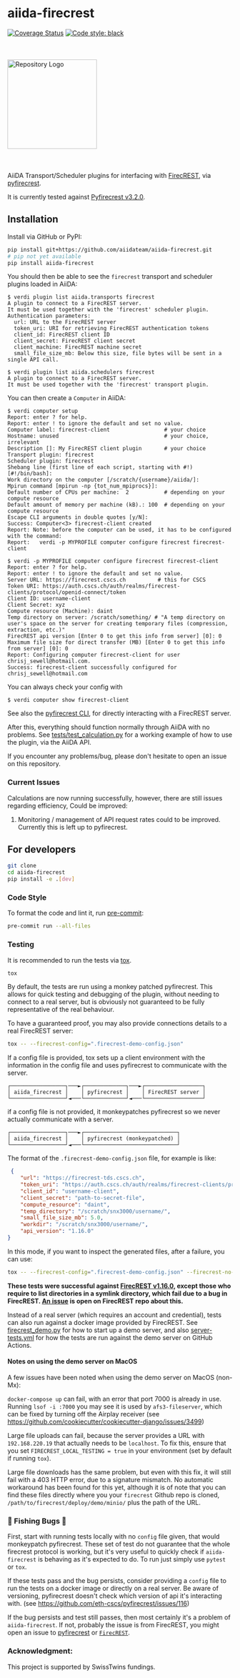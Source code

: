 # aiida-firecrest

[![Coverage Status][codecov-badge]][codecov-link]
[![Code style: black][black-badge]][black-link]

<br>
<div align="left">
  <img src="assets/logo.png" alt="Repository Logo" width="200" style="margin-top: 20px; margin-bottom: 20px;"/>
</div>
<br>

AiiDA Transport/Scheduler plugins for interfacing with [FirecREST](https://products.cscs.ch/firecrest/), via [pyfirecrest](https://github.com/eth-cscs/pyfirecrest).

It is currently tested against [Pyfirecrest v3.2.0](https://github.com/eth-cscs/pyfirecrest).


## Installation

Install via GitHub or PyPI:

```bash
pip install git+https://github.com/aiidateam/aiida-firecrest.git
# pip not yet available
pip install aiida-firecrest
```

You should then be able to see the `firecrest` transport and scheduler plugins loaded in AiiDA:

```console
$ verdi plugin list aiida.transports firecrest
A plugin to connect to a FirecREST server.
It must be used together with the 'firecrest' scheduler plugin.
Authentication parameters:
  url: URL to the FirecREST server
  token_uri: URI for retrieving FirecREST authentication tokens
  client_id: FirecREST client ID
  client_secret: FirecREST client secret
  client_machine: FirecREST machine secret
  small_file_size_mb: Below this size, file bytes will be sent in a single API call.

$ verdi plugin list aiida.schedulers firecrest
A plugin to connect to a FirecREST server.
It must be used together with the 'firecrest' transport plugin.
```

You can then create a `Computer` in AiiDA:

```console
$ verdi computer setup
Report: enter ? for help.
Report: enter ! to ignore the default and set no value.
Computer label: firecrest-client                 # your choice
Hostname: unused                                 # your choice, irrelevant
Description []: My FirecREST client plugin       # your choice
Transport plugin: firecrest
Scheduler plugin: firecrest
Shebang line (first line of each script, starting with #!) [#!/bin/bash]:
Work directory on the computer [/scratch/{username}/aiida/]:
Mpirun command [mpirun -np {tot_num_mpiprocs}]:
Default number of CPUs per machine:  2           # depending on your compute resource
Default amount of memory per machine (kB).: 100  # depending on your compute resource
Escape CLI arguments in double quotes [y/N]:
Success: Computer<3> firecrest-client created
Report: Note: before the computer can be used, it has to be configured with the command:
Report:   verdi -p MYPROFILE computer configure firecrest firecrest-client
```

```console
$ verdi -p MYPROFILE computer configure firecrest firecrest-client
Report: enter ? for help.
Report: enter ! to ignore the default and set no value.
Server URL: https://firecrest.cscs.ch          # this for CSCS
Token URI: https://auth.cscs.ch/auth/realms/firecrest-clients/protocol/openid-connect/token
Client ID: username-client
Client Secret: xyz
Compute resource (Machine): daint
Temp directory on server: /scratch/something/ # "A temp directory on user's space on the server for creating temporary files (compression, extraction, etc.)"
FirecREST api version [Enter 0 to get this info from server] [0]: 0
Maximum file size for direct transfer (MB) [Enter 0 to get this info from server] [0]: 0
Report: Configuring computer firecrest-client for user chrisj_sewell@hotmail.com.
Success: firecrest-client successfully configured for chrisj_sewell@hotmail.com
```

You can always check your config with
```console
$ verdi computer show firecrest-client
```

See also the [pyfirecrest CLI](https://github.com/eth-cscs/pyfirecrest), for directly interacting with a FirecREST server.


After this, everything should function normally through AiiDA with no problems.
See [tests/test_calculation.py](tests/test_calculation.py) for a working example of how to use the plugin, via the AiiDA API.

If you encounter any problems/bug, please don't hesitate to open an issue on this repository.

### Current Issues

Calculations are now running successfully, however, there are still issues regarding efficiency, Could be improved:

1. Monitoring / management of API request rates could to be improved. Currently this is left up to pyfirecrest.

## For developers

```bash
git clone
cd aiida-firecrest
pip install -e .[dev]
```

### Code Style

To format the code and lint it, run [pre-commit](https://pre-commit.com/):

```bash
pre-commit run --all-files
```

### Testing

It is recommended to run the tests via [tox](https://tox.readthedocs.io/en/latest/).

```bash
tox
```

By default, the tests are run using a monkey patched pyfirecrest.
This allows for quick testing and debugging of the plugin, without needing to connect to a real server, but is obviously not guaranteed to be fully representative of the real behaviour.

To have a guaranteed proof, you may also provide connections details to a real FirecREST server:

```bash
tox -- --firecrest-config=".firecrest-demo-config.json"
```


If a config file is provided, tox sets up a client environment with the information
in the config file and uses pyfirecrest to communicate with the server.
```plaintext
┌─────────────────┐───►┌─────────────┐───►┌──────────────────┐
│ aiida_firecrest │    │ pyfirecrest │    │ FirecREST server │
└─────────────────┘◄───└─────────────┘◄───└──────────────────┘
```

if a config file is not provided, it monkeypatches pyfirecrest so we never actually communicate with a server.
```plaintext
┌─────────────────┐───►┌─────────────────────────────┐
│ aiida_firecrest │    │ pyfirecrest (monkeypatched) │
└─────────────────┘◄───└─────────────────────────────┘
```

The format of the `.firecrest-demo-config.json` file, for example is like:


```json
 {
    "url": "https://firecrest-tds.cscs.ch",
    "token_uri": "https://auth.cscs.ch/auth/realms/firecrest-clients/protocol/openid-connect/token",
    "client_id": "username-client",
    "client_secret": "path-to-secret-file",
    "compute_resource": "daint",
    "temp_directory": "/scratch/snx3000/username/",
    "small_file_size_mb": 5.0,
    "workdir": "/scratch/snx3000/username/",
    "api_version": "1.16.0"
}
```

In this mode, if you want to inspect the generated files, after a failure, you can use:

```bash
tox -- --firecrest-config=".firecrest-demo-config.json" --firecrest-no-clean
```

**These tests were successful against [FirecREST v1.16.0](https://github.com/eth-cscs/firecrest/releases/tag/v1.16.0), except those who require to list directories in a symlink directory, which fail due to a bug in FirecREST. [An issue](https://github.com/eth-cscs/firecrest/issues/205) is open on FirecREST repo about this.**

Instead of a real server (which requires an account and credential), tests can also run against a docker image provided by FirecREST. See [firecrest_demo.py](firecrest_demo.py) for how to start up a demo server, and also [server-tests.yml](.github/workflows/server-tests.yml) for how the tests are run against the demo server on GitHub Actions.

<!-- If you want to analyse statistics of the API requests made by each test,
you can use the `--firecrest-requests` option:

```bash
tox -- --firecrest-requests
``` -->

#### Notes on using the demo server on MacOS

A few issues have been noted when using the demo server on MacOS (non-Mx):

`docker-compose up` can fail, with an error that port 7000 is already in use.
Running `lsof -i :7000` you may see it is used by `afs3-fileserver`,
which can be fixed by turning off the Airplay receiver
(see <https://github.com/cookiecutter/cookiecutter-django/issues/3499>)

Large file uploads can fail, because the server provides a URL with ``192.168.220.19`` that actually needs to be ``localhost``.
To fix this, ensure that you set `FIRECREST_LOCAL_TESTING = true` in your environment
(set by default if running `tox`).

Large file downloads has the same problem, but even with this fix, it will still fail with a 403 HTTP error, due to a signature mismatch.
No automatic workaround has been found for this yet,
although it is of note that you can find these files directly where you your `firecrest` Github repo is cloned, `/path/to/firecrest/deploy/demo/minio/` plus the path of the URL.

[codecov-badge]: https://codecov.io/gh/aiidateam/aiida-firecrest/branch/main/graph/badge.svg
[codecov-link]: https://codecov.io/gh/aiidateam/aiida-firecrest
[black-badge]: https://img.shields.io/badge/code%20style-black-000000.svg
[black-link]: https://github.com/ambv/black


### :bug: Fishing Bugs :bug:

First, start with running tests locally with no `config` file given, that would monkeypatch pyfirecrest. These set of test do not guarantee that the whole firecrest protocol is working, but it's very useful to quickly check if `aiida-firecrest` is behaving as it's expected to do. To run just simply use `pytest` or `tox`.

If these tests pass and the bug persists, consider providing a `config` file to run the tests on a docker image or directly on a real server. Be aware of versioning, pyfirecrest doesn't check which version of api it's interacting with.  (see https://github.com/eth-cscs/pyfirecrest/issues/116)

If the bug persists and test still passes, then most certainly it's a problem of `aiida-firecrest`.
If not, probably the issue is from FirecREST, you might open an issue to [pyfirecrest](https://github.com/eth-cscs/pyfirecrest) or [`FirecREST`](https://github.com/eth-cscs/firecrest).

### Acknowledgment:
This project is supported by SwissTwins fundings.
